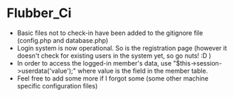 Flubber_Ci
==========

- Basic files not to check-in have been added to the gitignore file (config.php and database.php)
- Login system is now operational. So is the registration page (however it doesn't check for existing users in the system yet, so go nuts! :D )
- In order to access the logged-in member's data, use "$this->session->userdata('value');" where value is the field in the member table.
- Feel free to add some more if I forgot some (some other machine specific configuration files)

